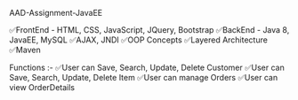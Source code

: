 AAD-Assignment-JavaEE

✅FrontEnd - HTML, CSS, JavaScript, JQuery, Bootstrap
✅BackEnd - Java 8, JavaEE, MySQL
✅AJAX, JNDI
✅OOP Concepts
✅Layered Architecture
✅Maven

Functions :-
✅User can Save, Search, Update, Delete Customer
✅User can Save, Search, Update, Delete Item
✅User can manage Orders
✅User can view OrderDetails
